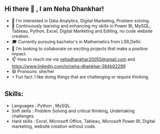 ## Hi there 👋 , I am Neha Dhankhar!
- 👀 I'm interested in Data Analytics, Digital Marketing, Problem solving.
- 🌱 Continuously learning and enhancing my skills in Power BI, MySQL, Tableau, Python, Excel, Digital Marketing and Editing, no code website creation.
- 🎓 Currently pursuing bachelor's in Mathematics from LSR,Delhi.
- 👯 I’m looking to collaborate on exciting projects that make a positive impact.
- 📫 How to reach me via nehadhankhar20055@gmail.com and https://www.linkedin.com/in/neha-dhankhar-364b02299
- 😄 Pronouns: she/her
- ⚡ Fun fact: I like doing things that are challenging or require thinking.

## Skills: 
- Languages : Python , MySQL.
- Soft skills : Problem Solving and critical thinking, Undertaking challenges.
- Hard skills :  Excel, Microsoft Office, Tableau, Microsoft Power BI, Digital marketing, website creation without code.

<!--
**NehaDhankhar1/NehaDhankhar1** is a ✨ _special_ ✨ repository because its `README.md` (this file) appears on your GitHub profile.

Here are some ideas to get you started:


-->

